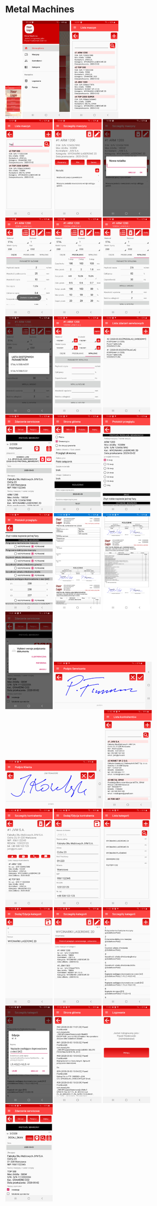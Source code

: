 # Metal Machines

<img src="readme_images\1.jpg" style="zoom:10%;" />

<img src="readme_images\30.jpg" style="zoom:30%;" />

<img src="readme_images\2.jpg" style="zoom:30%;" />

<img src="readme_images\3.jpg" style="zoom:30%;" />

<img src="readme_images\4.jpg" style="zoom:30%;" />

<img src="readme_images\5.jpg" style="zoom:30%;" />

<img src="readme_images\6.jpg" style="zoom:30%;" />

<img src="readme_images\7.jpg" style="zoom:30%;" />

<img src="readme_images\8.jpg" style="zoom:30%;" />

<img src="readme_images\9.jpg" style="zoom:30%;" />

<img src="readme_images\10.jpg" style="zoom:30%;" />

<img src="readme_images\11.jpg" style="zoom:30%;" />

<img src="readme_images\12.jpg" style="zoom:30%;" />

<img src="readme_images\13.jpg" style="zoom:30%;" />

<img src="readme_images\14.jpg" style="zoom:30%;" />

<img src="readme_images\15.jpg" style="zoom:30%;" />

<img src="readme_images\16.jpg" style="zoom:30%;" />

<img src="readme_images\17.jpg" style="zoom:30%;" />

<img src="readme_images\18.jpg" style="zoom:30%;" />

<img src="readme_images\19.jpg" style="zoom:30%;" />

<img src="readme_images\20.jpg" style="zoom:30%;" />

<img src="readme_images\21.jpg" style="zoom:30%;" />

<img src="readme_images\22.jpg" style="zoom:30%;" />

<img src="readme_images\23.jpg" style="zoom:30%;" />

<img src="readme_images\24.jpg" style="zoom:30%;" />

<img src="readme_images\25.jpg" style="zoom:30%;" />

<img src="readme_images\26.jpg" style="zoom:30%;" />

<img src="readme_images\27.jpg" style="zoom:30%;" />

<img src="readme_images\28.jpg" style="zoom:30%;" />

<img src="readme_images\29.jpg" style="zoom:30%;" />

<img src="readme_images\31.jpg" style="zoom:30%;" />

<img src="readme_images\32.jpg" style="zoom:30%;" />
